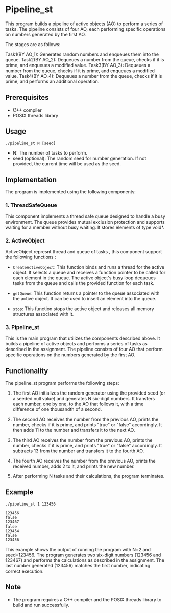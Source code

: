 # Pipeline_st

This program builds a pipeline of active objects (AO) to perform a series of tasks. The pipeline consists of four AO, each performing specific operations on numbers generated by the first AO.

The stages are as follows:

Task1(BY AO_1): Generates random numbers and enqueues them into the queue.
Task2(BY AO_2): Dequeues a number from the queue, checks if it is prime, and enqueues a modified value.
Task3(BY AO_3): Dequeues a number from the queue, checks if it is prime, and enqueues a modified value.
Task4(BY AO_4): Dequeues a number from the queue, checks if it is prime, and performs an additional operation.

## Prerequisites
- C++ compiler
- POSIX threads library

## Usage
```
./pipeline_st N [seed]
```

- N: The number of tasks to perform.
- seed (optional): The random seed for number generation. If not provided, the current time will be used as the seed.

## Implementation

The program is implemented using the following components:

### 1. ThreadSafeQueue

This component implements a thread safe queue designed to handle a busy environment. The queue provides mutual exclusion protection and supports waiting for a member without busy waiting. It stores elements of type void*.

### 2. ActiveObject

ActiveObject represnt thread and queue of tasks , this component support the following functions :

- `CreateActiveObject`: This function binds and runs a thread for the active object. It selects a queue and receives a function pointer to be called for each element in the queue. The active object's busy loop dequeues tasks from the queue and calls the provided function for each task.

- `getQueue`: This function returns a pointer to the queue associated with the active object. It can be used to insert an element into the queue.

- `stop`: This function stops the active object and releases all memory structures associated with it.

### 3. Pipeline_st

This is the main program that utilizes the components described above. It builds a pipeline of active objects and performs a series of tasks as described in the assignment. The pipeline consists of four AO that perform specific operations on the numbers generated by the first AO.

## Functionality

The pipeline_st program performs the following steps:

1. The first AO initializes the random generator using the provided seed (or a seeded null value) and generates N six-digit numbers. It transfers each number, one by one, to the AO that follows it, with a time difference of one thousandth of a second.

2. The second AO receives the number from the previous AO, prints the number, checks if it is prime, and prints "true" or "false" accordingly. It then adds 11 to the number and transfers it to the next AO.

3. The third AO receives the number from the previous AO, prints the number, checks if it is prime, and prints "true" or "false" accordingly. It subtracts 13 from the number and transfers it to the fourth AO.

4. The fourth AO receives the number from the previous AO, prints the received number, adds 2 to it, and prints the new number.

5. After performing N tasks and their calculations, the program terminates.

## Example

```
./pipeline_st 1 123456

123456
false
123467
false
123454
false
123456
```

This example shows the output of running the program with N=2 and seed=123456. The program generates two six-digit numbers (123456 and 123467) and performs the calculations as described in the assignment. The last number generated (123456) matches the first number, indicating correct execution.

## Note

- The program requires a C++ compiler and the POSIX threads library to build and run successfully.
